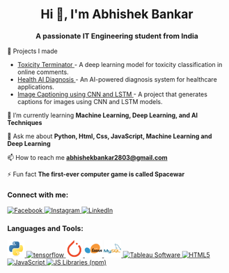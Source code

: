 </p>
<h1 align="center">Hi 👋, I'm Abhishek Bankar</h1>
<h3 align="center">A passionate IT Engineering student from India</h3>

<p>🔭 Projects I made</p>
<ul>
  <li>
    <a href="https://github.com/abhishekbankar28/Toxicity-Terminator" target="_blank">
      Toxicity Terminator
    </a> - A deep learning model for toxicity classification in online comments.
  </li>
  <li>
    <a href="https://github.com/abhishekbankar28/Health-AI-Diagnosis" target="_blank">
      Health AI Diagnosis
    </a> - An AI-powered diagnosis system for healthcare applications.
  </li>
  <li>
    <a href="https://github.com/abhishekbankar28/Image-Captioning-using-CNN-and-LSTM" target="_blank">
      Image Captioning using CNN and LSTM
    </a> - A project that generates captions for images using CNN and LSTM models.
  </li>
</ul>

🌱 I’m currently learning **Machine Learning, Deep Learning, and AI Techniques**

💬 Ask me about **Python, Html, Css, JavaScript, Machine Learning and Deep Learning**

📫 How to reach me **abhishekbankar2803@gmail.com**

⚡ Fun fact **The first-ever computer game is called Spacewar**

<h3 align="left">Connect with me:</h3>
<p align="left">
  <a href="https://www.facebook.com/abhishek.bankar.1293" target="_blank" rel="noreferrer">
    <img src="https://img.icons8.com/color/48/000000/facebook-new.png" alt="Facebook" width="30" height="30" />
  </a>
  <a href="https://instagram.com/_abhiii28_" target="_blank" rel="noreferrer">
    <img src="https://img.icons8.com/color/48/000000/instagram-new.png" alt="Instagram" width="30" height="30" />
  </a>
  <a href="https://www.linkedin.com/in/abhishek-bankar-8b43891b8/" target="_blank" rel="noreferrer">
    <img src="https://img.icons8.com/color/48/000000/linkedin.png" alt="LinkedIn" width="30" height="30" />
  </a>
</p>



<h3 align="left">Languages and Tools:</h3>
<p align="left">
  <a href="https://www.python.org" target="_blank" rel="noreferrer">
    <img src="https://raw.githubusercontent.com/devicons/devicon/master/icons/python/python-original.svg" alt="python" width="40" height="40"/>
  </a>
  <a href="https://www.tensorflow.org" target="_blank" rel="noreferrer">
    <img src="https://www.vectorlogo.zone/logos/tensorflow/tensorflow-icon.svg" alt="tensorflow" width="40" height="40"/>
  </a>
  <a href="https://pytorch.org/" target="_blank" rel="noreferrer">
    <img src="https://raw.githubusercontent.com/devicons/devicon/master/icons/pytorch/pytorch-original.svg" alt="pytorch" width="40" height="40"/>
  </a>
  <a href="https://scikit-learn.org/" target="_blank" rel="noreferrer">
    <img src="https://raw.githubusercontent.com/devicons/devicon/master/icons/scikitlearn/scikitlearn-original.svg" alt="scikit-learn" width="40" height="40"/>
  </a>
  <a href="https://www.mysql.com/" target="_blank" rel="noreferrer">
    <img src="https://raw.githubusercontent.com/devicons/devicon/master/icons/mysql/mysql-original-wordmark.svg" alt="mysql" width="40" height="40"/>
  </a>
 <a href="https://www.tableau.com/" target="_blank" rel="noreferrer">
  <img src="https://img.icons8.com/color/48/000000/tableau-software.png" alt="Tableau Software" width="40" height="40"/>
</a>
  <a href="https://developer.mozilla.org/en-US/docs/Web/Guide/HTML/HTML5" target="_blank" rel="noreferrer">
  <img src="https://img.icons8.com/color/48/000000/html-5.png" alt="HTML5" width="40" height="40"/>
</a>
  <a href="https://developer.mozilla.org/en-US/docs/Web/JavaScript" target="_blank" rel="noreferrer">
  <img src="https://img.icons8.com/color/48/000000/javascript--v1.png" alt="JavaScript" width="40" height="40"/>
</a>
  <a href="https://www.npmjs.com/" target="_blank" rel="noreferrer">
  <img src="https://img.icons8.com/color/48/000000/npm.png" alt="JS Libraries (npm)" width="40" height="40"/>
</a>
</p>

